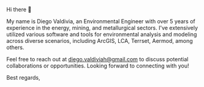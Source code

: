 Hi there 👋

My name is Diego Valdivia, an Environmental Engineer with over 5 years of experience in the energy, mining, and metallurgical sectors. I've extensively utilized various software and tools for environmental analysis and modeling across diverse scenarios, including ArcGIS, LCA, Terrset, Aermod, among others. 

Feel free to reach out at diego.valdiviah@gmail.com to discuss potential collaborations or opportunities. Looking forward to connecting with you!

Best regards,
